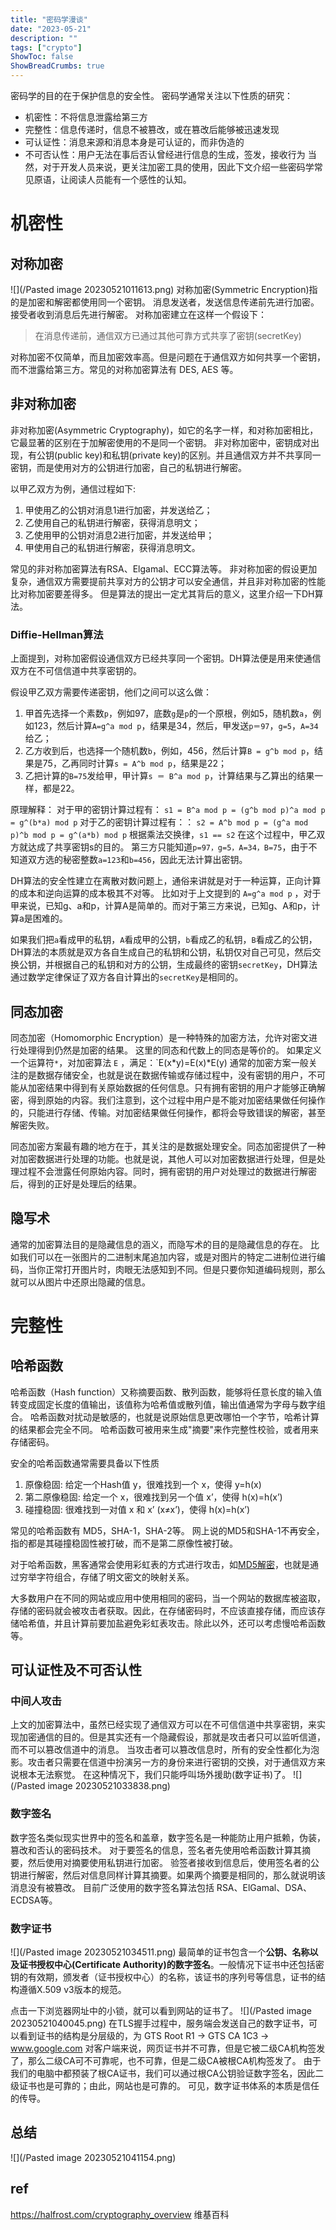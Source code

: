 ```yaml
---
title: "密码学漫谈"
date: "2023-05-21"
description: ""
tags: ["crypto"]
ShowToc: false
ShowBreadCrumbs: true
---
```

密码学的目的在于保护信息的安全性。
密码学通常关注以下性质的研究：
- 机密性：不将信息泄露给第三方
- 完整性：信息传递时，信息不被篡改，或在篡改后能够被迅速发现
- 可认证性：消息来源和消息本身是可认证的，而非伪造的
- 不可否认性：用户无法在事后否认曾经进行信息的生成，签发，接收行为
当然，对于开发人员来说，更关注加密工具的使用，因此下文介绍一些密码学常见原语，让阅读人员能有一个感性的认知。
# 机密性
## 对称加密
![](/Pasted image 20230521011613.png)
对称加密(Symmetric Encryption)指的是加密和解密都使用同一个密钥。
消息发送者，发送信息传递前先进行加密。接受者收到消息后先进行解密。
对称加密建立在这样一个假设下：
> 在消息传递前，通信双方已通过其他可靠方式共享了密钥(secretKey)

对称加密不仅简单，而且加密效率高。但是问题在于通信双方如何共享一个密钥，而不泄露给第三方。常见的对称加密算法有 DES, AES 等。
## 非对称加密
非对称加密(Asymmetric Cryptography)，如它的名字一样，和对称加密相比，它最显著的区别在于加解密使用的不是同一个密钥。
非对称加密中，密钥成对出现，有公钥(public key)和私钥(private key)的区别。并且通信双方并不共享同一密钥，而是使用对方的公钥进行加密，自己的私钥进行解密。

以甲乙双方为例，通信过程如下:
1. 甲使用乙的公钥对消息1进行加密，并发送给乙；
2. 乙使用自己的私钥进行解密，获得消息明文；
3. 乙使用甲的公钥对消息2进行加密，并发送给甲；
4. 甲使用自己的私钥进行解密，获得消息明文。

常见的非对称加密算法有RSA、Elgamal、ECC算法等。
非对称加密的假设更加复杂，通信双方需要提前共享对方的公钥才可以安全通信，并且非对称加密的性能比对称加密要差得多。
但是算法的提出一定尤其背后的意义，这里介绍一下DH算法。

### Diffie-Hellman算法
上面提到，对称加密假设通信双方已经共享同一个密钥。DH算法便是用来使通信双方在不可信信道中共享密钥的。

假设甲乙双方需要传递密钥，他们之间可以这么做：
1.  甲首先选择一个素数`p`，例如97，底数`g`是`p`的一个原根，例如5，随机数`a`，例如123，然后计算`A=g^a mod p`，结果是34，然后，甲发送`p＝97`，`g=5`，`A=34`给乙；
2.  乙方收到后，也选择一个随机数`b`，例如，456，然后计算`B = g^b mod p`，结果是75，乙再同时计算`s = A^b mod p`，结果是22；
3.  乙把计算的`B=75`发给甲，甲计算`s ＝ B^a mod p`，计算结果与乙算出的结果一样，都是22。

原理解释：
对于甲的密钥计算过程有：
`s1 = B^a mod p = (g^b mod p)^a mod p = g^(b*a) mod p`
对于乙的密钥计算过程有：：
`s2 = A^b mod p = (g^a mod p)^b mod p = g^(a*b) mod p`
根据乘法交换律，`s1 == s2`
在这个过程中，甲乙双方就达成了共享密钥s的目的。
第三方只能知道`p=97，g=5，A=34，B=75`，由于不知道双方选的秘密整数`a=123`和`b=456`，因此无法计算出密钥。

DH算法的安全性建立在离散对数问题上，通俗来讲就是对于一种运算，正向计算的成本和逆向运算的成本极其不对等。
比如对于上文提到的 `A=g^a mod p` ，对于甲来说，已知g、a和p，计算A是简单的。而对于第三方来说，已知g、A和p，计算a是困难的。

如果我们把`a`看成甲的私钥，`A`看成甲的公钥，`b`看成乙的私钥，`B`看成乙的公钥，DH算法的本质就是双方各自生成自己的私钥和公钥，私钥仅对自己可见，然后交换公钥，并根据自己的私钥和对方的公钥，生成最终的密钥`secretKey`，DH算法通过数学定律保证了双方各自计算出的`secretKey`是相同的。

## 同态加密
同态加密（Homomorphic Encryption）是一种特殊的加密方法，允许对密文进行处理得到仍然是加密的结果。
这里的同态和代数上的同态是等价的。
如果定义一个运算符`*`，对加密算法 `E` ，满足：`E(x*y)=E(x)*E(y)
通常的加密方案一般关注的是数据存储安全，也就是说在数据传输或存储过程中，没有密钥的用户，不可能从加密结果中得到有关原始数据的任何信息。只有拥有密钥的用户才能够正确解密，得到原始的内容。我们注意到，这个过程中用户是不能对加密结果做任何操作的，只能进行存储、传输。对加密结果做任何操作，都将会导致错误的解密，甚至解密失败。

同态加密方案最有趣的地方在于，其关注的是数据处理安全。同态加密提供了一种对加密数据进行处理的功能。也就是说，其他人可以对加密数据进行处理，但是处理过程不会泄露任何原始内容。同时，拥有密钥的用户对处理过的数据进行解密后，得到的正好是处理后的结果。

## 隐写术
通常的加密算法目的是隐藏信息的涵义，而隐写术的目的是隐藏信息的存在。
比如我们可以在一张图片的二进制末尾追加内容，或是对图片的特定二进制位进行编码，当你正常打开图片时，肉眼无法感知到不同。但是只要你知道编码规则，那么就可以从图片中还原出隐藏的信息。

# 完整性
## 哈希函数
哈希函数（Hash function）又称摘要函数、散列函数，能够将任意长度的输入值转变成固定长度的值输出，该值称为哈希值或散列值，输出值通常为字母与数字组合。
哈希函数对扰动是敏感的，也就是说原始信息更改哪怕一个字节，哈希计算的结果都会完全不同。
哈希函数可被用来生成"摘要"来作完整性校验，或者用来存储密码。

安全的哈希函数通常需要具备以下性质
1. 原像稳固: 给定一个Hash值 y，很难找到一个 x，使得 y=h(x)
2. 第二原像稳固: 给定一个 x，很难找到另一个值 x’，使得 h(x)=h(x’)
3. 碰撞稳固: 很难找到一对值 x 和 x’ (x≠x’)，使得 h(x)=h(x’)

常见的哈希函数有 MD5，SHA-1，SHA-2等。
网上说的MD5和SHA-1不再安全，指的都是其碰撞稳固性被打破，而不是第二原像性被打破。

对于哈希函数，黑客通常会使用彩虹表的方式进行攻击，如[MD5解密](https://www.cmd5.com/)，也就是通过穷举字符组合，存储了明文密文的映射关系。

大多数用户在不同的网站或应用中使用相同的密码，当一个网站的数据库被盗取，存储的密码就会被攻击者获取。因此，在存储密码时，不应该直接存储，而应该存储哈希值，并且计算前要加盐避免彩虹表攻击。除此以外，还可以考虑慢哈希函数等。

## 可认证性及不可否认性
### 中间人攻击
上文的加密算法中，虽然已经实现了通信双方可以在不可信信道中共享密钥，来实现加密通信的目的。但是其实还有一个隐藏假设，那就是攻击者只可以监听信道，而不可以篡改信道中的消息。
当攻击者可以篡改信息时，所有的安全性都化为泡影。攻击者只需要在信道中扮演另一方的身份来进行密钥的交换，对于通信双方来说根本无法察觉。
在这种情况下，我们只能呼叫场外援助(数字证书)了。
![](/Pasted image 20230521033838.png)
### 数字签名
数字签名类似现实世界中的签名和盖章，数字签名是一种能防止用户抵赖，伪装，篡改和否认的密码技术。
对于要签名的信息，签名者先使用哈希函数计算其摘要，然后使用对摘要使用私钥进行加密。
验签者接收到信息后，使用签名者的公钥进行解密，然后对信息同样计算其摘要。如果两个摘要是相同的，那么就说明该消息没有被篡改。
目前广泛使用的数字签名算法包括 RSA、ElGamal、DSA、ECDSA等。

### 数字证书
![](/Pasted image 20230521034511.png)
最简单的证书包含一个**公钥、名称以及证书授权中心(Certificate Authority)的数字签名**。一般情况下证书中还包括密钥的有效期，颁发者（证书授权中心）的名称，该证书的序列号等信息，证书的结构遵循X.509 v3版本的规范。

点击一下浏览器网址中的小锁，就可以看到网站的证书了。
![](/Pasted image 20230521040045.png)
在TLS握手过程中，服务端会发送自己的数字证书，可以看到证书的结构是分层级的，为 GTS Root R1 -> GTS CA 1C3 -> www.google.com
对客户端来说，网页证书并不可靠，但是它被二级CA机构签发了，那么二级CA可不可靠呢，也不可靠，但是二级CA被根CA机构签发了。
由于我们的电脑中都预装了根CA证书，我们可以通过根CA公钥验证数字签名，因此二级证书也是可靠的；由此，网站也是可靠的。
可见，数字证书体系的本质是信任的传导。
## 总结

![](/Pasted image 20230521041154.png)


## ref
https://halfrost.com/cryptography_overview
维基百科